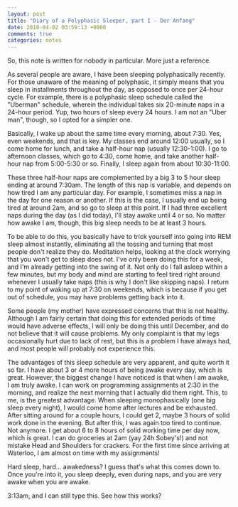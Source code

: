 ```yaml
---
layout: post
title: "Diary of a Polyphasic Sleeper, part I - Der Anfang"
date: 2010-04-02 03:59:13 +0000
comments: true
categories: notes
---
```


So, this note is written for nobody in particular. More just a reference.

As several people are aware, I have been sleeping polyphasically recently. For those unaware of the meaning of polyphasic, it simply means that you sleep in installments throughout the day, as opposed to once per 24-hour cycle. For example, there is a polyphasic sleep schedule called the "Uberman" schedule, wherein the individual takes six 20-minute naps in a 24-hour period. Yup, two hours of sleep every 24 hours. I am not an "Uber man", though, so I opted for a simpler one.

Basically, I wake up about the same time every morning, about 7:30. Yes, even weekends, and that is key. My classes end around 12:00 usually, so I come home for lunch, and take a half-hour nap (usually 12:30-1:00). I go to afternoon classes, which go to 4:30, come home, and take another half-hour nap from 5:00-5:30 or so. Finally, I sleep again from about 10:30-11:00.

These three half-hour naps are complemented by a big 3 to 5 hour sleep ending at around 7:30am. The length of this nap is variable, and depends on how tired I am any particular day. For example, I sometimes miss a nap in the day for one reason or another. If this is the case, I usually end up being tired at around 2am, and so go to sleep at this point. If I had three excellent naps during the day (as I did today), I'll stay awake until 4 or so. No matter how awake I am, though, this big sleep needs to be at least 3 hours.

To be able to do this, you basically have to trick yourself into going into REM sleep almost instantly, eliminating all the tossing and turning that most people don't realize they do. Meditation helps, looking at the clock worrying that you won't get to sleep does not. I've only been doing this for a week, and I'm already getting into the swing of it. Not only do I fall asleep within a few minutes, but my body and mind are starting to feel tired right around whenever I usually take naps (this is why I don't like skipping naps). I return to my point of waking up at 7:30 on weekends, which is because if you get out of schedule, you may have problems getting back into it.

Some people (my mother) have expressed concerns that this is not healthy. Although I am fairly certain that doing this for extended periods of time would have adverse effects, I will only be doing this until December, and do not believe that it will cause problems. My only complaint is that my legs occasionally hurt due to lack of rest, but this is a problem I have always had, and most people will probably not experience this.

The advantages of this sleep schedule are very apparent, and quite worth it so far. I have about 3 or 4 more hours of being awake every day, which is great. However, the biggest change I have noticed is that when I am awake, I am truly awake. I can work on programming assignments at 2:30 in the morning, and realize the next morning that I actually did them right. This, to me, is the greatest advantage. When sleeping monophasically (one big sleep every night), I would come home after lectures and be exhausted. After sitting around for a couple hours, I could get 2, maybe 3 hours of solid work done in the evening. But after this, I was again too tired to continue. Not anymore. I get about 6 to 8 hours of solid working time per day now, which is great. I can do groceries at 2am (yay 24h Sobey's!) and not mistake Head and Shoulders for crackers. For the first time since arriving at Waterloo, I am almost on time with my assignments!

Hard sleep, hard... awakedness? I guess that's what this comes down to. Once you're into it, you sleep deeply, even during naps, and you are very awake when you are awake.

3:13am, and I can still type this. See how this works?